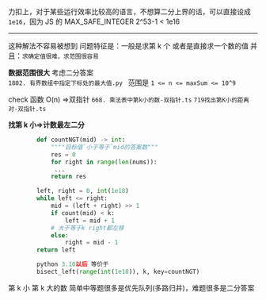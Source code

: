 力扣上，对于某些运行效率比较高的语言，不想算二分上界的话，可以直接设成 `1e16`，因为 JS 的 MAX_SAFE_INTEGER 2^53-1 < 1e16

---

这种解法不容易被想到
问题特征是：一般是求第 k 个 或者是直接求一个数的值
并且：`求确定值很难，求范围很容易`

**数据范围很大** 考虑二分答案  
`1802. 有界数组中指定下标处的最大值.py ` 范围是
`1 <= n <= maxSum <= 10^9`

check 函数 O(n) =>双指针
`668. 乘法表中第k小的数-双指针.ts`
`719找出第K小的距离对-双指针.ts`

**找第 k 小=>计数最左二分**

```Python
        def countNGT(mid) -> int:
            """"目标值`小于等于`mid的答案数"""
            res = 0
            for right in range(len(nums)):
             ...
            return res

        left, right = 0, int(1e18)
        while left <= right:
            mid = (left + right) >> 1
            if count(mid) < k:
                left = mid + 1
            # 大于等于k right都左移
            else:
                right = mid - 1
        return left

        python 3.10以后 等价于
        bisect_left(range(int(1e18)), k, key=countNGT)
```

第 k 小 第 k 大的数 简单中等题很多是优先队列(多路归并)，难题很多是二分答案
